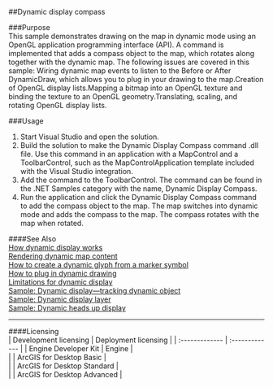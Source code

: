 ##Dynamic display compass

###Purpose  
This sample demonstrates drawing on the map in dynamic mode using an OpenGL application programming interface (API). A command is implemented that adds a compass object to the map, which rotates along together with the dynamic map. The following issues are covered in this sample: Wiring dynamic map events to listen to the Before or After DynamicDraw, which allows you to plug in your drawing to the map.Creation of OpenGL display lists.Mapping a bitmap into an OpenGL texture and binding the texture to an OpenGL geometry.Translating, scaling, and rotating OpenGL display lists.   


###Usage
1. Start Visual Studio and open the solution.  
1. Build the solution to make the Dynamic Display Compass command .dll file. Use this command in an application with a MapControl and a ToolbarControl, such as the MapControlApplication template included with the Visual Studio integration.  
1. Add the command to the ToolbarControl. The command can be found in the .NET Samples category with the name, Dynamic Display Compass.  
1. Run the application and click the Dynamic Display Compass command to add the compass object to the map. The map switches into dynamic mode and adds the compass to the map. The compass rotates with the map when rotated.  







####See Also  
[How dynamic display works](http://desktop.arcgis.com/search/?q=How%20dynamic%20display%20works&p=0&language=en&product=arcobjects-sdk-dotnet&version=&n=15&collection=help)  
[Rendering dynamic map content](http://desktop.arcgis.com/search/?q=Rendering%20dynamic%20map%20content&p=0&language=en&product=arcobjects-sdk-dotnet&version=&n=15&collection=help)  
[How to create a dynamic glyph from a marker symbol](http://desktop.arcgis.com/search/?q=How%20to%20create%20a%20dynamic%20glyph%20from%20a%20marker%20symbol&p=0&language=en&product=arcobjects-sdk-dotnet&version=&n=15&collection=help)  
[How to plug in dynamic drawing](http://desktop.arcgis.com/search/?q=How%20to%20plug%20in%20dynamic%20drawing&p=0&language=en&product=arcobjects-sdk-dotnet&version=&n=15&collection=help)  
[Limitations for dynamic display](http://desktop.arcgis.com/search/?q=Limitations%20for%20dynamic%20display&p=0&language=en&product=arcobjects-sdk-dotnet&version=&n=15&collection=help)  
[Sample: Dynamic display—tracking dynamic object](../../../Net/GraphicsPipeline/DynamicObjectTracking)  
[Sample: Dynamic display layer](../../../Net/GraphicsPipeline/MyDynamicLayer)  
[Sample: Dynamic heads up display](../../../Net/GraphicsPipeline/DynamicDisplayHUD)  


---------------------------------

####Licensing  
| Development licensing | Deployment licensing | 
| :------------- | :------------- | 
| Engine Developer Kit | Engine |  
|  | ArcGIS for Desktop Basic |  
|  | ArcGIS for Desktop Standard |  
|  | ArcGIS for Desktop Advanced |  


